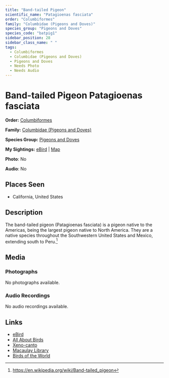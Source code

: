 ```yaml
---
title: "Band-tailed Pigeon"
scientific_name: "Patagioenas fasciata"
order: "Columbiformes"
family: "Columbidae (Pigeons and Doves)"
species_group: "Pigeons and Doves"
species_code: "batpig1"
sidebar_position: 28
sidebar_class_name: " "
tags: 
  - Columbiformes
  - Columbidae (Pigeons and Doves)
  - Pigeons and Doves
  - Needs Photo
  - Needs Audio
---
```


# Band-tailed Pigeon <span className='sci_name'>Patagioenas fasciata</span>

**Order:** [Columbiformes](/tags/columbiformes)

**Family:** [Columbidae (Pigeons and Doves)](/tags/columbidae-pigeons-and-doves)

**Species Group:** [Pigeons and Doves](/tags/pigeons-and-doves)

**My Sightings:** [eBird](https://ebird.org/lifelist?r=world&time=life&spp=batpig1) | [Map](/map?species_code=batpig1)

**Photo**: No 

**Audio**: No

## Places Seen

* California, United States

## Description
The band-tailed pigeon (Patagioenas fasciata) is a pigeon native to the Americas, being the largest pigeon native to North America. They are a native species throughout the Southwestern United States and Mexico, extending south to Peru.[^1]

[^1]: https://en.wikipedia.org/wiki/Band-tailed_pigeon

## Media
### Photographs
No photographs available.

### Audio Recordings
No audio recordings available.

## Links
* [eBird](https://ebird.org/species/batpig1) 
* [All About Birds](https://www.allaboutbirds.org/guide/batpig1) 
* [Xeno-canto](https://www.xeno-canto.org/species/patagioenas-fasciata) 
* [Macaulay Library](https://search.macaulaylibrary.org/catalog?taxonCode=batpig1&sort=rating_rank_desc)
* [Birds of the World](https://birdsoftheworld.org/bow/species/batpig1)
